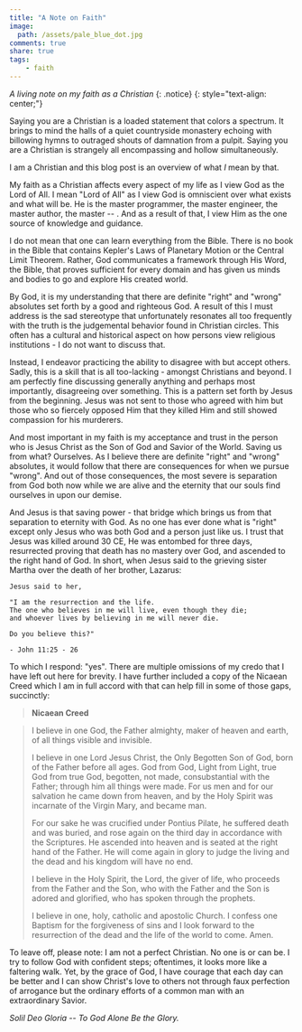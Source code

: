 ```yaml
---
title: "A Note on Faith"
image:
  path: /assets/pale_blue_dot.jpg
comments: true
share: true
tags:
    - faith
---
```


_A living note on my faith as a Christian_
{: .notice}
{: style="text-align: center;"}

Saying you are a Christian is a loaded statement that colors a spectrum.
It brings to mind the halls of a quiet countryside monastery echoing with billowing hymns to outraged shouts of damnation from a pulpit.
Saying you are a Christian is strangely all encompassing and hollow simultaneously.

I am a Christian and this blog post is an overview of what _I_ mean by that.

My faith as a Christian affects every aspect of my life as I view God as the Lord of All.
I mean "Lord of All" as I view God is omniscient over what exists and what will be.
He is the master programmer, the master engineer, the master author, the master -- .
And as a result of that, I view Him as the one source of knowledge and guidance.

I do not mean that one can learn everything from the Bible.
There is no book in the Bible that contains Kepler's Laws of Planetary Motion or the Central Limit Theorem. 
Rather, God communicates a framework through His Word, the Bible, that proves sufficient for every domain and has given us minds and bodies to go and explore His created world.

By God, it is my understanding that there are definite "right" and "wrong" absolutes set forth by a good and righteous God.
A result of this I must address is the sad stereotype that unfortunately resonates all too frequently with the truth is the judgemental behavior found in Christian circles.
This often has a cultural and historical aspect on how persons view religious institutions - I do not want to discuss that.

Instead, I endeavor practicing the ability to disagree with but accept others.
Sadly, this is a skill that is all too-lacking - amongst Christians and beyond.
I am perfectly fine discussing generally anything and perhaps most importantly, disagreeing over something.
This is a pattern set forth by Jesus from the beginning.
Jesus was not sent to those who agreed with him but those who so fiercely opposed Him that they killed Him and still showed compassion for his murderers.

And most important in my faith is my acceptance and trust in the person who is Jesus Christ as the Son of God and Savior of the World.
Saving us from what?
Ourselves.
As I believe there are definite "right" and "wrong" absolutes, it would follow that there are consequences for when we pursue "wrong".
And out of those consequences, the most severe is separation from God both now while we are alive and the eternity that our souls find ourselves in upon our demise.

And Jesus is that saving power - that bridge which brings us from that separation to eternity with God.
As no one has ever done what is "right" except only Jesus who was both God and a person just like us.
I trust that Jesus was killed around 30 CE, He was entombed for three days, resurrected proving that death has no mastery over God, and ascended to the right hand of God.
In short, when Jesus said to the grieving sister Martha over the death of her brother, Lazarus:

    Jesus said to her,

    "I am the resurrection and the life. 
    The one who believes in me will live, even though they die; 
    and whoever lives by believing in me will never die.

    Do you believe this?"

    - John 11:25 - 26

To which I respond: "yes". 
There are multiple omissions of my credo that I have left out here for brevity.
I have further included a copy of the Nicaean Creed which I am in full accord with that can help fill in some of those gaps, succinctly:

> **Nicaean Creed**

> I believe in one God, the Father almighty, maker of heaven and earth, of all things visible and invisible. 
>
> I believe in one Lord Jesus Christ, the Only Begotten Son of God, born of the Father before all ages. God from God, Light from Light, true God from true God, begotten, not made, consubstantial with the Father; through him all things were made. For us men and for our salvation he came down from heaven, and by the Holy Spirit was incarnate of the Virgin Mary, and became man.
>
> For our sake he was crucified under Pontius Pilate, he suffered death and was buried, and rose again on the third day in accordance with the Scriptures. He ascended into heaven and is seated at the right hand of the Father. He will come again in glory
to judge the living and the dead and his kingdom will have no end.
>
> I believe in the Holy Spirit, the Lord, the giver of life, who proceeds from the Father and the Son, who with the Father and the Son is adored and glorified, who has spoken through the prophets.
>
> I believe in one, holy, catholic and apostolic Church. I confess one Baptism for the forgiveness of sins and I look forward to the resurrection of the dead and the life of the world to come. Amen.

To leave off, please note: I am not a perfect Christian.
No one is or can be.
I try to follow God with confident steps; oftentimes, it looks more like a faltering walk.
Yet, by the grace of God, I have courage that each day can be better and I can show Christ's love to others not through faux perfection of arrogance but the ordinary efforts of a common man with an extraordinary Savior.

_Solil Deo Gloria -- To God Alone Be the Glory._

